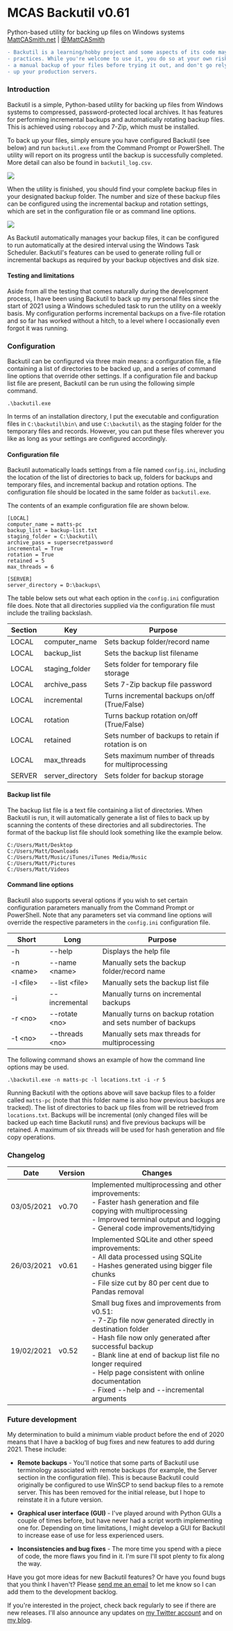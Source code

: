 # MCAS Backutil v0.61
Python-based utility for backing up files on Windows systems<br />
<a href="https://mattcasmith.net">MattCASmith.net</a> | <a href="https://twitter.com/mattcasmith">@MattCASmith</a>

```diff
- Backutil is a learning/hobby project and some aspects of its code may not follow best
- practices. While you're welcome to use it, you do so at your own risk. Make sure you take
- a manual backup of your files before trying it out, and don't go relying on it to back
- up your production servers.
```

### Introduction

Backutil is a simple, Python-based utility for backing up files from Windows systems to compressed, password-protected local archives. It has features for performing incremental backups and automatically rotating backup files. This is achieved using <code>robocopy</code> and 7-Zip, which must be installed.

To back up your files, simply ensure you have configured Backutil (see below) and run <code>backutil.exe</code> from the Command Prompt or PowerShell. The utility will report on its progress until the backup is successfully completed. More detail can also be found in <code>backutil_log.csv</code>.

<img src="https://mattcasmith.net/wp-content/uploads/2021/05/backutil_v0_7.png">
 
When the utility is finished, you should find your complete backup files in your designated backup folder. The number and size of these backup files can be configured using the incremental backup and rotation settings, which are set in the configuration file or as command line options.

<img src="https://mattcasmith.net/wp-content/uploads/2020/12/backutil-2.png">

As Backutil automatically manages your backup files, it can be configured to run automatically at the desired interval using the Windows Task Scheduler. Backutil's features can be used to generate rolling full or incremental backups as required by your backup objectives and disk size.

#### Testing and limitations

Aside from all the testing that comes naturally during the development process, I have been using Backutil to back up my personal files since the start of 2021 using a Windows scheduled task to run the utility on a weekly basis. My configuration performs incremental backups on a five-file rotation and so far has worked without a hitch, to a level where I occasionally even forgot it was running.

### Configuration

Backutil can be configured via three main means: a configuration file, a file containing a list of directories to be backed up, and a series of command line options that override other settings. If a configuration file and backup list file are present, Backutil can be run using the following simple command.

```
.\backutil.exe
```

In terms of an installation directory, I put the executable and configuration files in <code>C:\backutil\bin\\</code> and use <code>C:\backutil\\</code> as the staging folder for the temporary files and records. However, you can put these files wherever you like as long as your settings are configured accordingly.

#### Configuration file

Backutil automatically loads settings from a file named <code>config.ini</code>, including the location of the list of directories to back up, folders for backups and temporary files, and incremental backup and rotation options. The configuration file should be located in the same folder as <code>backutil.exe</code>.

The contents of an example configuration file are shown below.

```
[LOCAL]
computer_name = matts-pc
backup_list = backup-list.txt
staging_folder = C:\backutil\
archive_pass = supersecretpassword
incremental = True
rotation = True
retained = 5
max_threads = 6

[SERVER]
server_directory = D:\backups\
```

The table below sets out what each option in the <code>config.ini</code> configuration file does. Note that all directories supplied via the configuration file must include the trailing backslash.

|**Section** |**Key** |**Purpose** |
|----------- |------- |----------- |
|LOCAL |computer_name |Sets backup folder/record name |
|LOCAL |backup_list |Sets the backup list filename |
|LOCAL |staging_folder |Sets folder for temporary file storage |
|LOCAL |archive_pass |Sets 7-Zip backup file password |
|LOCAL |incremental |Turns incremental backups on/off (True/False) |
|LOCAL |rotation |Turns backup rotation on/off (True/False) |
|LOCAL |retained |Sets number of backups to retain if rotation is on |
|LOCAL |max_threads |Sets maximum number of threads for multiprocessing |
|SERVER |server_directory |Sets folder for backup storage |

#### Backup list file

The backup list file is a text file containing a list of directories. When Backutil is run, it will automatically generate a list of files to back up by scanning the contents of these directories and all subdirectories. The format of the backup list file should look something like the example below.

```
C:/Users/Matt/Desktop
C:/Users/Matt/Downloads
C:/Users/Matt/Music/iTunes/iTunes Media/Music
C:/Users/Matt/Pictures
C:/Users/Matt/Videos
```

#### Command line options

Backutil also supports several options if you wish to set certain configuration parameters manually from the Command Prompt or PowerShell. Note that any parameters set via command line options will override the respective parameters in the <code>config.ini</code> configuration file.

|**Short** |**Long** |**Purpose** |
|---- |--------- |------------------------- |
|-h |\-\-help |Displays the help file |
|-n \<name\> |\-\-name \<name\> |Manually sets the backup folder/record name |
|-l \<file\> |\-\-list \<file\> |Manually sets the backup list file |
|-i |\-\-incremental |Manually turns on incremental backups |
|-r \<no\> |\-\-rotate \<no\> |Manually turns on backup rotation and sets number of backups |
|-t \<no\> |\-\-threads \<no\> |Manually sets max threads for multiprocessing |

The following command shows an example of how the command line options may be used.

```
.\backutil.exe -n matts-pc -l locations.txt -i -r 5
```
Running Backutil with the options above will save backup files to a folder called <code>matts-pc</code> (note that this folder name is also how previous backups are tracked). The list of directories to back up files from will be retrieved from <code>locations.txt</code>. Backups will be incremental (only changed files will be backed up each time Backutil runs) and five previous backups will be retained. A maximum of six threads will be used for hash generation and file copy operations.

### Changelog

|**Date** |**Version** |**Changes** |
|----------- |------- |----------- |
|03/05/2021 |v0.70 |Implemented multiprocessing and other improvements:<br />- Faster hash generation and file copying with multiprocessing<br />- Improved terminal output and logging<br />- General code improvements/tidying |
|26/03/2021 |v0.61 |Implemented SQLite and other speed improvements:<br />- All data processed using SQLite<br />- Hashes generated using bigger file chunks<br />- File size cut by 80 per cent due to Pandas removal |
|19/02/2021 |v0.52 |Small bug fixes and improvements from v0.51:<br />- 7-Zip file now generated directly in destination folder<br />- Hash file now only generated after successful backup<br />- Blank line at end of backup list file no longer required<br />- Help page consistent with online documentation<br />- Fixed --help and --incremental arguments |

### Future development

My determination to build a minimum viable product before the end of 2020 means that I have a backlog of bug fixes and new features to add during 2021. These include:

* **Remote backups** - You'll notice that some parts of Backutil use terminology associated with remote backups (for example, the Server section in the configuration file). This is because Backutil could originally be configured to use WinSCP to send backup files to a remote server. This has been removed for the initial release, but I hope to reinstate it in a future version.

* **Graphical user interface (GUI)** - I've played around with Python GUIs a couple of times before, but have never had a script worth implementing one for. Depending on time limitations, I might develop a GUI for Backutil to increase ease of use for less experienced users.

* **Inconsistencies and bug fixes** - The more time you spend with a piece of code, the more flaws you find in it. I'm sure I'll spot plenty to fix along the way.

Have you got more ideas for new Backutil features? Or have you found bugs that you think I haven't? Please <a href="mailto:mattcasmith@protonmail.com">send me an email</a> to let me know so I can add them to the development backlog.

If you're interested in the project, check back regularly to see if there are new releases. I'll also announce any updates on <a target="_blank" href="https://twitter.com/mattcasmith">my Twitter account</a> and on <a href="https://mattcasmith.net">my blog</a>.
